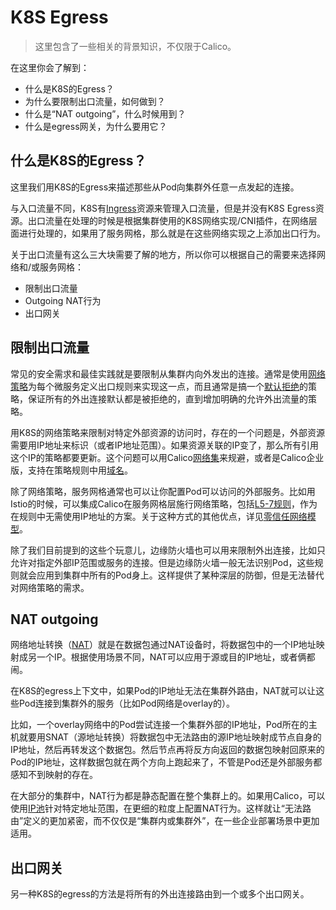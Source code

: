 # K8S Egress

> 这里包含了一些相关的背景知识，不仅限于Calico。

在这里你会了解到：

- 什么是K8S的Egress？
- 为什么要限制出口流量，如何做到？
- 什么是“NAT outgoing”，什么时候用到？
- 什么是egress网关，为什么要用它？

## 什么是K8S的Egress？

这里我们用K8S的Egress来描述那些从Pod向集群外任意一点发起的连接。

与入口流量不同，K8S有[Ingress](06K8S%20Ingress.md)资源来管理入口流量，但是并没有K8S Egress资源。出口流量在处理的时候是根据集群使用的K8S网络实现/CNI插件，在网络层面进行处理的，如果用了服务网格，那么就是在这些网络实现之上添加出口行为。

关于出口流量有这么三大块需要了解的地方，所以你可以根据自己的需要来选择网络和/或服务网格：

- 限制出口流量
- Outgoing NAT行为
- 出口网关

## 限制出口流量

常见的安全需求和最佳实践就是要限制从集群内向外发出的连接。通常是使用[网络策略](04网络策略.md)为每个微服务定义出口规则来实现这一点，而且通常是搞一个[默认拒绝](04网络策略.md#默认拒绝)的策略，保证所有的外出连接默认都是被拒绝的，直到增加明确的允许外出流量的策略。

用K8S的网络策略来限制对特定外部资源的访问时，存在的一个问题是，外部资源需要用IP地址来标识（或者IP地址范围）。如果资源关联的IP变了，那么所有引用这个IP的策略都要更新。这个问题可以用Calico[网络集](../04%E5%AE%89%E5%85%A8/04策略规则/05外部IP或网络规则.md)来规避，或者是Calico企业版，支持在策略规则中用[域名](../04%E5%AE%89%E5%85%A8/11Calico企业版/02高级出口访问控制.md)。

除了网络策略，服务网格通常也可以让你配置Pod可以访问的外部服务。比如用Istio的时候，可以集成Calico在服务网格层施行网络策略，包括[L5-7规则](../04%E5%AE%89%E5%85%A8/07Istio的策略/02在策略规则中使用HTTP方法与路径.md)，作为在规则中无需使用IP地址的方案。关于这种方式的其他优点，详见[零信任网络模型](../04%E5%AE%89%E5%85%A8/01零信任网络模型.md)。

除了我们目前提到的这些个玩意儿，边缘防火墙也可以用来限制外出连接，比如只允许对指定外部IP范围或服务的连接。但是边缘防火墙一般无法识别Pod，这些规则就会应用到集群中所有的Pod身上。这样提供了某种深层的防御，但是无法替代对网络策略的需求。

## NAT outgoing

网络地址转换（[NAT](https://en.wikipedia.org/wiki/Network_address_translation)）就是在数据包通过NAT设备时，将数据包中的一个IP地址映射成另一个IP。根据使用场景不同，NAT可以应用于源或目的IP地址，或者俩都闹。

在K8S的egress上下文中，如果Pod的IP地址无法在集群外路由，NAT就可以让这些Pod连接到集群外的服务（比如Pod网络是overlay的）。

比如，一个overlay网络中的Pod尝试连接一个集群外部的IP地址，Pod所在的主机就要用SNAT（源地址转换）将数据包中无法路由的源IP地址映射成节点自身的IP地址，然后再转发这个数据包。然后节点再将反方向返回的数据包映射回原来的Pod的IP地址，这样数据包就在两个方向上跑起来了，不管是Pod还是外部服务都感知不到映射的存在。

在大部分的集群中，NAT行为都是静态配置在整个集群上的。如果用Calico，可以使用[IP池](../06%E5%8F%82%E8%80%83/04资源定义/09IP池.md)针对特定地址范围，在更细的粒度上配置NAT行为。这样就让“无法路由”定义的更加紧密，而不仅仅是“集群内或集群外”，在一些企业部署场景中更加适用。

## 出口网关

另一种K8S的egress的方法是将所有的外出连接路由到一个或多个出口网关。